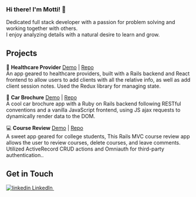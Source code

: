 ### Hi there! I'm Motti! 👋

Dedicated full stack developer with a passion for problem solving and working together with others. 
<br>
I enjoy analyzing details with a natural desire to learn and grow.

## Projects
:hospital: **Healthcare Provider** [Demo](https://youtu.be/3Jy239mGayw) | [Repo](https://github.com/Motti789/healthcare_provider)
</br>
An app geared to healthcare providers, built with a Rails backend and React frontend to allow users to add clients with all the relative info, as well as add client session notes. Used the Redux library for managing state.
</br>

:car: **Car Brochure** [Demo](https://www.youtube.com/watch?v=m8pMAlpeWGc) | [Repo](https://github.com/Motti789/car_api)
</br>
A cool car brochure app with a Ruby on Rails backend following RESTful conventions and a vanilla JavaScript frontend, using JS ajax requests to dynamically render data to the DOM.
</br>

:computer: **Course Review** [Demo](https://www.youtube.com/watch?v=6-BBI8jJbEY) | [Repo](https://github.com/Motti789/rails-course-review)
</br>
A sweet app geared for college students, This Rails MVC course review app allows the user to review courses, delete courses, and leave comments. 
Utilized ActiveRecord CRUD actions and Omniauth for third-party authentication..

## Get in Touch
<p>
  <a href="https://www.linkedin.com/in/motti-wilschanski-7b690323b/" rel="nofollow noreferrer">
    <img src="https://i.stack.imgur.com/gVE0j.png" alt="linkedin"> LinkedIn
  </a> &nbsp; 
</p>



<!--
**Motti789/Motti789** is a ✨ _special_ ✨ repository because its `README.md` (this file) appears on your GitHub profile.

Here are some ideas to get you started:

- 🔭 I’m currently working on ...
- 🌱 I’m currently learning ...
- 👯 I’m looking to collaborate on ...
- 🤔 I’m looking for help with ...
- 💬 Ask me about ...
- 📫 How to reach me: ...
- 😄 Pronouns: ...
- ⚡ Fun fact: ...
-->
